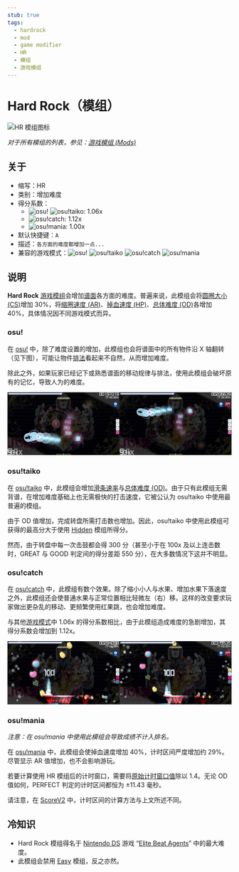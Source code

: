 ```yaml
---
stub: true
tags:
  - hardrock
  - mod
  - game modifier
  - HR
  - 模组
  - 游戏模组
---
```


# Hard Rock（模组）

![HR 模组图标](/wiki/shared/mods/HR.png "Hard Rock (HR) 模组图标")

*对于所有模组的列表，参见：[游戏模组 (Mods)](/wiki/Gameplay/Game_modifier)*

## 关于

- 缩写：HR
- 类别：增加难度
- 得分系数：
  - ![][osu!] ![][osu!taiko]: 1.06x
  - ![][osu!catch]: 1.12x
  - ![][osu!mania]: 1.00x
- 默认快捷键：`A`
- 描述：`各方面的难度都增加一点...`
- 兼容的游戏模式：![][osu!] ![][osu!taiko] ![][osu!catch] ![][osu!mania]

## 说明

**Hard Rock** [游戏模组](/wiki/Gameplay/Game_modifier)会增加[谱面](/wiki/Beatmap)各方面的难度。普遍来说，此模组会将[圆圈大小 (CS)](/wiki/Beatmap/Circle_size)增加 30%，将[缩圈速度 (AR)](/wiki/Beatmap/Approach_rate)、[掉血速度 (HP)](/wiki/Beatmap/HP_drain_rate)、[总体难度 (OD)](/wiki/Beatmap/Overall_difficulty)各增加 40%，具体情况因不同游戏模式而异。

### osu!

在 [osu!](/wiki/Game_mode/osu!) 中，除了难度设置的增加，此模组也会将谱面中的所有物件沿 X 轴翻转（见下图），可能让物件[排法](/wiki/Beatmap/Pattern)看起来不自然，从而增加难度。

除此之外，如果玩家已经记下或熟悉谱面的移动规律与排法，使用此模组会破坏原有的记忆，导致人为的难度。

![HR 模组下的 osu! 游玩界面](img/HR-comparison-osu.jpg "osu! 中正常游玩（左图）与启用 Hard Rock 模组（右图）的比较")

### osu!taiko

在 [osu!taiko](/wiki/Game_mode/osu!taiko) 中，此模组会增加[滑条速率](/wiki/Gameplay/Hit_object/Slider/Slider_velocity)与[总体难度 (OD)](/wiki/Beatmap/Overall_difficulty)。由于只有此模组无需背谱，在增加难度基础上也无需极快的打击速度，它被公认为 osu!taiko 中使用最普遍的模组。

由于 OD 值增加，完成转盘所需打击数也增加。因此，osu!taiko 中使用此模组可获得的最高分大于使用 [Hidden](/wiki/Gameplay/Game_modifier/Hidden) 模组所得分。

然而，由于转盘中每一次击鼓都会得 300 分（甚至小于在 100x 及以上连击数时，GREAT 与 GOOD 判定间的得分差距 550 分），在大多数情况下这并不明显。

### osu!catch

在 [osu!catch](/wiki/Game_mode/osu!catch) 中，此模组有数个效果。除了缩小小人与水果、增加水果下落速度之外，此模组还会使普通水果与正常位置相比轻微左（右）移。这样的改变要求玩家做出更杂乱的移动、更频繁使用红果跳，也会增加难度。

与其他[游戏模式](/wiki/Game_mode)中 1.06x 的得分系数相比，由于此模组造成难度的急剧增加，其得分系数会增加到 1.12x。

![HR 模组下的 osu!catch 游玩界面](img/HR-comparison-catch.jpg "osu!catch 中正常游玩（左图）与启用 Hard Rock 模组（右图）的比较")

### osu!mania

*注意：在 osu!mania 中使用此模组会导致成绩不计入排名。*

在 [osu!mania](/wiki/Game_mode/osu!mania) 中，此模组会使掉血速度增加 40%，计时区间严度增加约 29%。尽管显示 AR 值增加，也不会影响游玩。

若要计算使用 HR 模组后的计时窗口，需要将[原始计时窗口值](/wiki/Beatmap/Overall_difficulty)除以 1.4。无论 OD 值如何，PERFECT 判定的计时区间都恒为 ±11.43 毫秒。

请注意，在 [ScoreV2](/wiki/Gameplay/Game_modifier/ScoreV2) 中，计时区间的计算方法与上文所述不同。

## 冷知识

- Hard Rock 模组得名于 [Nintendo DS](https://en.wikipedia.org/wiki/Nintendo_DS) 游戏 “[Elite Beat Agents](/wiki/iNiS_games)” 中的最大难度。
- 此模组会禁用 [Easy](/wiki/Gameplay/Game_modifier/Easy) 模组，反之亦然。

[osu!]: /wiki/shared/mode/osu.png "osu!"
[osu!taiko]: /wiki/shared/mode/taiko.png "osu!taiko"
[osu!catch]: /wiki/shared/mode/catch.png "osu!catch"
[osu!mania]: /wiki/shared/mode/mania.png "osu!mania"
